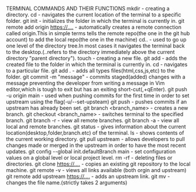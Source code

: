 TERMINAL COMMANDS AND THEIR FUNCTIONS
mkdir <folder> - creating a directory.
cd <folder> - navigates the current location of the terminal to a specific folder.
git init - initializes the folder in which the terminal is currently in.
git remote add origin <https://....> - automatically creates a remote connection called origin.This in simple terms tells the remote repo(the one in the git hub account) to add the local repo(the one in the machine)
cd.. - used to go up one level of the directory tree.In most cases it navigates the terminal back to the desktop.(..refers to the directory immediately above the current directory "parent directory").
touch <file> - creating a new file.
git add <file> - adds the created file to the folder in which the terminal is currently in.
cd <file> - navigates to a particular file.
git add . - adds all types files(html,css,js,etc) to the folder.
git commit -m "message" - commits staged(added) changes with a message preventing the developer from writing a message in Vim editor,which is tough to exit but has an exiting short-cut(,+qEnter).
git push -u origin main - used when pushing commits for the first time in order to set upstream using the flag(-u/--set-upsteam)
git push - pushes commits if an upstream has already been set.
git branch <branch_name> - creates a new branch.
git checkout <branch_name> - switches terminal to the specified branch.
git branch -r - view all remote branches.
git branch -a - view all local and remote branches.
git status - gives information about the current location(desktop,folder,branch.etc) of the terminal.
ls - shows contents of the current working directory.
git pull upstream - allows developers to pull changes made or merged in the upstream in order to have the most recent updates.
git config --global init.defaultBranch main - set configuration values on a global level or local project level.
rm -rf - deleting files or directories.
git clone <https://....> - copies an existing git repository to the local machine.
git remote -v - views all links available (both orgin and upstream)
git remote add upstream <https://....> - adds an upstream link.
git mv <oldfile> <newfile> - changes the file name.(strictly takes 2 arguments)
